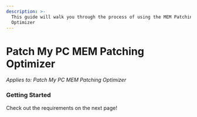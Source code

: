 ```yaml
---
description: >-
  This guide will walk you through the process of using the MEM Patching 
  Optimizer
---
```


# Patch My PC MEM Patching Optimizer

_Applies to: Patch My PC MEM Patching Optimizer_

### Getting Started

Check out the requirements on the next page!